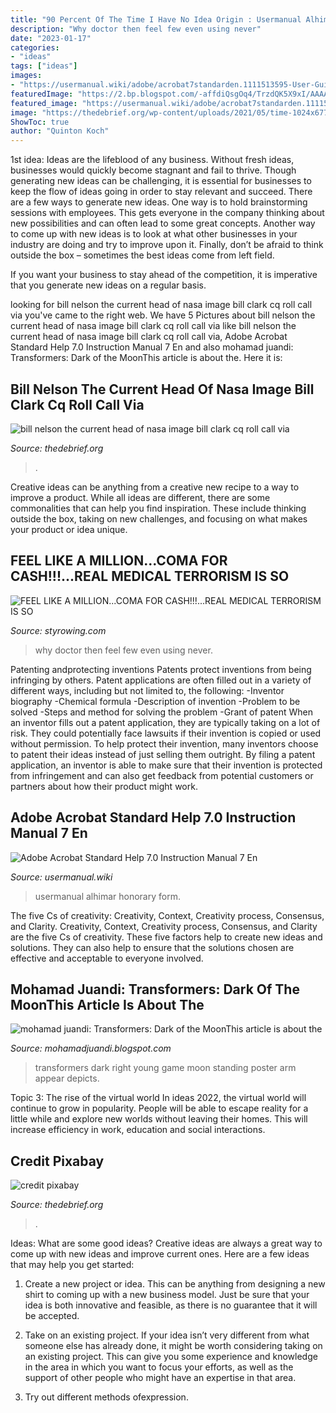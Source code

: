 ```yaml
---
title: "90 Percent Of The Time I Have No Idea Origin : Usermanual Alhimar Honorary Form"
description: "Why doctor then feel few even using never"
date: "2023-01-17"
categories:
- "ideas"
tags: ["ideas"]
images:
- "https://usermanual.wiki/adobe/acrobat7standarden.1111513595-User-Guide-Page-1.png"
featuredImage: "https://2.bp.blogspot.com/-affdiQsgOq4/TrzdQK5X9xI/AAAAAAAAABA/aZCH6qN_fYw/s760/Copy+of+Foto0654_001.jpg"
featured_image: "https://usermanual.wiki/adobe/acrobat7standarden.1111513595-User-Guide-Page-1.png"
image: "https://thedebrief.org/wp-content/uploads/2021/05/time-1024x677.jpg"
ShowToc: true
author: "Quinton Koch"
---
```



1st idea:
Ideas are the lifeblood of any business. Without fresh ideas, businesses would quickly become stagnant and fail to thrive. Though generating new ideas can be challenging, it is essential for businesses to keep the flow of ideas going in order to stay relevant and succeed.
There are a few ways to generate new ideas. One way is to hold brainstorming sessions with employees. This gets everyone in the company thinking about new possibilities and can often lead to some great concepts. Another way to come up with new ideas is to look at what other businesses in your industry are doing and try to improve upon it. Finally, don’t be afraid to think outside the box – sometimes the best ideas come from left field.

If you want your business to stay ahead of the competition, it is imperative that you generate new ideas on a regular basis.

	

		
looking for bill nelson the current head of nasa image bill clark cq roll call via you've came to the right web. We have 5 Pictures about bill nelson the current head of nasa image bill clark cq roll call via like bill nelson the current head of nasa image bill clark cq roll call via, Adobe Acrobat Standard Help 7.0 Instruction Manual 7 En and also mohamad juandi: Transformers: Dark of the MoonThis article is about the. Here it is:
		
    
## Bill Nelson The Current Head Of Nasa Image Bill Clark Cq Roll Call Via

<img loading=lazy src="https://thedebrief.org/wp-content/uploads/2021/06/BillNelson_1280p-770x433.jpg" onerror="this.onerror=null;this.src='https://tse4.mm.bing.net/th?id=OIP.xJm6R7BdYgfBLH4b1w_SsgHaEK&amp;pid=15.1';" alt="bill nelson the current head of nasa image bill clark cq roll call via">

_Source: thedebrief.org_

>. 

	

Creative ideas can be anything from a creative new recipe to a way to improve a product. While all ideas are different, there are some commonalities that can help you find inspiration. These include thinking outside the box, taking on new challenges, and focusing on what makes your product or idea unique.

    
## FEEL LIKE A MILLION...COMA FOR CASH!!!...REAL MEDICAL TERRORISM IS SO

<img loading=lazy src="http://styrowing.com/IMAGES/IFYINZ.JPG" onerror="this.onerror=null;this.src='https://tse4.mm.bing.net/th?id=OIP.AI6H3ksxTECxLRCro_UllQHaF-&amp;pid=15.1';" alt="FEEL LIKE A MILLION...COMA FOR CASH!!!...REAL MEDICAL TERRORISM IS SO">

_Source: styrowing.com_

>why doctor then feel few even using never. 

	

Patenting andprotecting inventions
Patents protect inventions from being infringing by others. Patent applications are often filled out in a variety of different ways, including but not limited to, the following: 
-Inventor biography 
-Chemical formula 
-Description of invention 
-Problem to be solved 
-Steps and method for solving the problem 
-Grant of patent 
When an inventor fills out a patent application, they are typically taking on a lot of risk. They could potentially face lawsuits if their invention is copied or used without permission. To help protect their invention, many inventors choose to patent their ideas instead of just selling them outright. By filing a patent application, an inventor is able to make sure that their invention is protected from infringement and can also get feedback from potential customers or partners about how their product might work.

    
## Adobe Acrobat Standard Help 7.0 Instruction Manual 7 En

<img loading=lazy src="https://usermanual.wiki/adobe/acrobat7standarden.1111513595-User-Guide-Page-1.png" onerror="this.onerror=null;this.src='https://tse3.mm.bing.net/th?id=OIP.fmkXnFcWx962l9DAyx57eQHaGt&amp;pid=15.1';" alt="Adobe Acrobat Standard Help 7.0 Instruction Manual 7 En">

_Source: usermanual.wiki_

>usermanual alhimar honorary form. 

	

The five Cs of creativity: Creativity, Context, Creativity process, Consensus, and Clarity.
Creativity, Context, Creativity process, Consensus, and Clarity are the five Cs of creativity. These five factors help to create new ideas and solutions. They can also help to ensure that the solutions chosen are effective and acceptable to everyone involved.

    
## Mohamad Juandi: Transformers: Dark Of The MoonThis Article Is About The

<img loading=lazy src="https://2.bp.blogspot.com/-affdiQsgOq4/TrzdQK5X9xI/AAAAAAAAABA/aZCH6qN_fYw/s760/Copy+of+Foto0654_001.jpg" onerror="this.onerror=null;this.src='https://tse4.mm.bing.net/th?id=OIP.n5PjOenAx2Co34hsBP-S_AHaJ4&amp;pid=15.1';" alt="mohamad juandi: Transformers: Dark of the MoonThis article is about the">

_Source: mohamadjuandi.blogspot.com_

>transformers dark right young game moon standing poster arm appear depicts. 

	

Topic 3: The rise of the virtual world
In ideas 2022, the virtual world will continue to grow in popularity. People will be able to escape reality for a little while and explore new worlds without leaving their homes. This will increase efficiency in work, education and social interactions.

    
## Credit Pixabay

<img loading=lazy src="https://thedebrief.org/wp-content/uploads/2021/05/time-1024x677.jpg" onerror="this.onerror=null;this.src='https://tse3.mm.bing.net/th?id=OIP.3NDDWWZc_VG3ECKCjakcnwHaE5&amp;pid=15.1';" alt="credit pixabay">

_Source: thedebrief.org_

>. 

	

Ideas: What are some good ideas?
Creative ideas are always a great way to come up with new ideas and improve current ones. Here are a few ideas that may help you get started:
1. Create a new project or idea. This can be anything from designing a new shirt to coming up with a new business model. Just be sure that your idea is both innovative and feasible, as there is no guarantee that it will be accepted.

2. Take on an existing project. If your idea isn’t very different from what someone else has already done, it might be worth considering taking on an existing project. This can give you some experience and knowledge in the area in which you want to focus your efforts, as well as the support of other people who might have an expertise in that area.

3. Try out different methods ofexpression.

